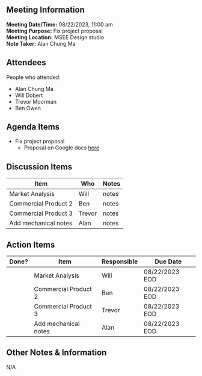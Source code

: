 ## Meeting Information
**Meeting Date/Time:** 08/22/2023, 11:00 am  
**Meeting Purpose:** Fix project proposal  
**Meeting Location:** MSEE Design studio  
**Note Taker:** Alan Chung Ma

## Attendees
People who attended:
- Alan Chung Ma
- Will Dobert
- Trevor Moorman
- Ben Owen

## Agenda Items

- Fix project proposal
    - Proposal on Google docs [here](https://docs.google.com/document/d/1pgCVpk_o23u0NhRO74nvwLUDwuVh-R9e/edit?usp=sharing&ouid=114280230256819354920&rtpof=true&sd=true)

## Discussion Items
Item | Who | Notes |
---- | ---- | ---- |
Market Analysis | Will | notes |
Commercial Product 2 | Ben | notes |
Commercial Product 3 | Trevor | notes |
Add mechanical notes | Alan | notes |


## Action Items
| Done? | Item | Responsible | Due Date |
| ---- | ---- | ---- | ---- |
| | Market Analysis | Will | 08/22/2023 EOD |
| | Commercial Product 2 | Ben | 08/22/2023 EOD |
| | Commercial Product 3 | Trevor | 08/22/2023 EOD |
| | Add mechanical notes | Alan | 08/22/2023 EOD |

## Other Notes & Information
N/A

